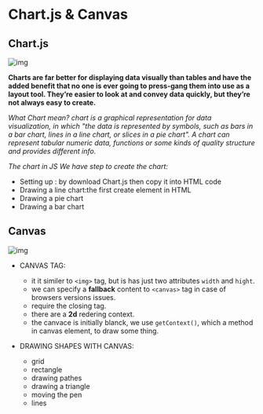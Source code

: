 #  Chart.js & Canvas

## **Chart.js**

![img](https://sxi.io/wp-content/uploads/2020/02/javascript_chart_options.png)

**Charts are far better for displaying data visually than tables and have the added benefit that no one is ever going to press-gang them into use as a layout tool. They’re easier to look at and convey data quickly, but they’re not always easy to create.**




*What Chart mean? chart is a graphical representation for data visualization, in which "the data is represented by symbols, such as bars in a bar chart, lines in a line chart, or slices in a pie chart". A chart can represent tabular numeric data, functions or some kinds of quality structure and provides different info.*

*The chart in JS We have step to create the chart:*
 * Setting up : by download Chart.js then copy it into HTML code 
 * Drawing a line chart:the first create element in HTML 
 * Drawing a pie chart 
 * Drawing a bar chart



## **Canvas**

![img](https://i.ytimg.com/vi/JoQEBOXdfNc/maxresdefault.jpg)


* CANVAS TAG:

    * it it similer to `<img>` tag, but is has just two attributes `width` and `hight`. 
    * we can specify a **fallback** content to `<canvas>` tag in case of browsers versions issues.
    * require the closing tag.
    * there are a **2d** redering context.
    * the canvace is initially blanck, we use `getContext()`, which a method in canvas element, to draw some thing.

* DRAWING SHAPES WITH CANVAS:
    * grid
    * rectangle
    * drawing pathes
    * drawing a triangle
    * moving the pen
    * lines
